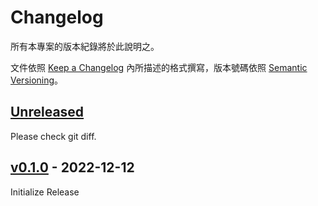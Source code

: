# Changelog

所有本專案的版本紀錄將於此說明之。

文件依照 [Keep a Changelog](https://keepachangelog.com/en/1.0.0/) 內所描述的格式撰寫，版本號碼依照 [Semantic Versioning](https://semver.org/spec/v2.0.0.html)。

## [Unreleased]

Please check git diff.

## [v0.1.0] - 2022-12-12

Initialize Release

[unreleased]: https://github.com/evan361425/version-bumper/compare/v0.1.0...HEAD
[v0.1.0]: https://github.com/evan361425/version-bumper/commits/v0.1.0
